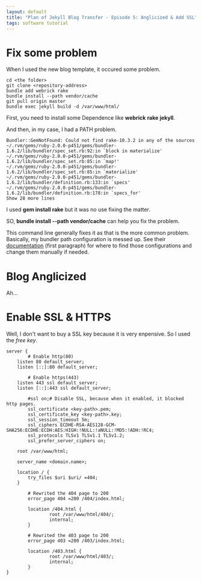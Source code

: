 ```yaml
---
layout: default
title: "Plan of Jekyll Blog Transfer - Episode 5: Anglicized & Add SSL"
tags: software tutorial
---
```


# Fix some problem

When I used the new blog template, it occured some problem.

```shell
cd <the folder>
git clone <repository-address>
bundle add webrick rake
bundle install --path vendor/cache
git pull origin master
bundle exec jekyll build -d /var/www/html/
```

First, you need to install some Dependence like **webrick** **rake** **jekyll**.

And then, in my case, I had a PATH problem.

```
Bundler::GemNotFound: Could not find rake-10.3.2 in any of the sources
~/.rvm/gems/ruby-2.0.0-p451/gems/bundler-1.6.2/lib/bundler/spec_set.rb:92:in `block in materialize'
~/.rvm/gems/ruby-2.0.0-p451/gems/bundler-1.6.2/lib/bundler/spec_set.rb:85:in `map!'
~/.rvm/gems/ruby-2.0.0-p451/gems/bundler-1.6.2/lib/bundler/spec_set.rb:85:in `materialize'
~/.rvm/gems/ruby-2.0.0-p451/gems/bundler-1.6.2/lib/bundler/definition.rb:133:in `specs'
~/.rvm/gems/ruby-2.0.0-p451/gems/bundler-1.6.2/lib/bundler/definition.rb:178:in `specs_for'
Show 28 more lines
```

I used **gem install rake** but it was no use fixing the matter.

SO, **bundle install --path vendor/cache** can help you fix the problem.

This command line generally fixes it as that is the more common problem. Basically, my bundler path configuration is messed up. See their [documentation](https://bundler.io/v1.11/man/bundle-config.1.html) (first paragraph) for where to find those configurations and change them manually if needed.

# Blog Anglicized

Ah...

# Enable SSL & HTTPS

Well, I don't want to buy a SSL key because it is very enpensive. So I used the *free key*.

```shell
server {
        # Enable http(80)
	listen 80 default_server;     
	listen [::]:80 default_server;

        # Enable https(443)
	listen 443 ssl default_server;
	listen [::]:443 ssl default_server;

        #ssl on;# Disable SSL, because when it enabled, it blocked http pages.
        ssl_certificate <key-path>.pem;
        ssl_certificate_key <key-path>.key;
        ssl_session_timeout 5m;
        ssl_ciphers ECDHE-RSA-AES128-GCM-SHA256:ECDHE:ECDH:AES:HIGH:!NULL:!aNULL:!MD5:!ADH:!RC4;
        ssl_protocols TLSv1 TLSv1.1 TLSv1.2;
        ssl_prefer_server_ciphers on;

	root /var/www/html;

	server_name <domain.name>;

	location / {
		try_files $uri $uri/ =404;
	}

        # Rewrited the 404 page to 200
        error_page 404 =200 /404/index.html;

        location /404.html {
                root /var/www/html/404/;
                internal;
        }        

        # Rewrited the 403 page to 200
        error_page 403 =200 /403/index.html;

        location /403.html {
                root /var/www/html/403/;
                internal;
        }
}
```

